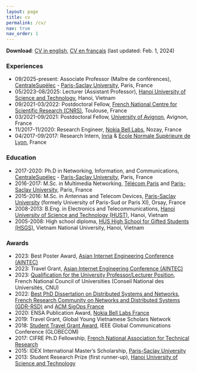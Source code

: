 ```yaml
---
layout: page
title: cv
permalink: /cv/
nav: true
nav_order: 1
---
```


**Download**: [CV in english](https://luuquangtrung.github.io/assets/pdf/luu_cv_en.pdf), [CV en français](https://luuquangtrung.github.io/assets/pdf/luu_cv_fr.pdf) (last updated: Feb. 1, 2024)

### Experiences
* 09/2025-present: Associate Professor (Maître de conférences), [CentraleSupélec](https://www.centralesupelec.fr/) - [Paris-Saclay University](https://www.universite-paris-saclay.fr/), Paris, France
* 05/2023-08/2025: Lecturer (Assistant Professor), [Hanoi University of Science and Technology](https://seee.hust.edu.vn/), Hanoi, Vietnam
* 09/2021-03/2022: Postdoctoral Fellow, [French National Centre for Scientific Research (CNRS)](https://www.laas.fr/public/), Toulouse, France
* 03/2021-09/2021: Postdoctoral Fellow, [University of Avignon](https://lia.univ-avignon.fr/), Avignon, France
* 11/2017-11/2020: Research Engineer, [Nokia Bell Labs](https://www.bell-labs.com/), Nozay, France 
* 04/2017-09/2017: Research Intern, [Inria](https://www.inria.fr/en) & [Ecole Normale Supérieure de Lyon](http://www.ens-lyon.fr/), France

### Education
* 2017-2020: Ph.D in Networking, Information, and Communications, [CentraleSupélec](https://www.centralesupelec.fr/) - [Paris-Saclay University](https://www.universite-paris-saclay.fr/), Paris, France
* 2016-2017: M.Sc. in Multimedia Networking, [Télécom Paris](https://www.telecom-paris.fr/) and [Paris-Saclay University](https://www.universite-paris-saclay.fr/), Paris, France
* 2015-2016: M.Sc. in Antennas and Telecom Devices, [Paris-Saclay University](https://www.universite-paris-saclay.fr/) (formely University of Paris-Sud or Paris XI), Orsay, France
* 2008-2013: B.Eng. in Electronics and Telecommunications, [Hanoi University of Science and Technology (HUST)](https://hust.edu.vn/), Hanoi, Vietnam
* 2005-2008: High school diploma, [HUS High School for Gifted Students (HSGS)](https://hsgs.edu.vn/), Vietnam National University, Hanoi, Vietnam

### Awards
* 2023: Best Poster Award, [Asian Internet Engineering Conference (AINTEC)](https://interlab.ait.ac.th/aintec2023/)
* 2023: Travel Grant, [Asian Internet Engineering Conference (AINTEC)](https://interlab.ait.ac.th/aintec2023/)
* 2023: [Qualification for the University Professor/Lecturer Position](https://www.galaxie.enseignementsup-recherche.gouv.fr/ensup/qualification/Resultats_2023/Qualifies_MCF2023.pdf), French National Council of Universities (Conseil National des Universités, CNU)
* 2022: [Best PhD Dissertation on Distributed Systems and Networks](https://gdr-rsd.fr/laureats-prix-de-these-2022/), [French Research Community on Networks and Distributed Systems (GDR-RSD)](https://gdr-rsd.cnrs.fr/) and [ACM SigOps France](http://www.sigops-france.fr/)
* 2020: ENSA Publication Award, [Nokia Bell Labs France](https://www.bell-labs.com/)
* 2019: Travel Grant, Global Young Vietnamese Scholars Network
* 2018: [Student Travel Grant Award](https://globecom2018.ieee-globecom.org/content/student-travel-grants.html), IEEE Global Communications Conference (GLOBECOM) 
* 2017: CIFRE Ph.D Fellowship, [French National Association for Technical Research](https://www.anrt.asso.fr/fr)
* 2015: IDEX International Master’s Scholarship, [Paris-Saclay University](https://www.universite-paris-saclay.fr/)
* 2013: Student Research Prize (first runner-up), [Hanoi University of Science and Technology](https://hust.edu.vn/)

<!-- ### Attended Summer Schools and Training Programs
* **IBM Data Science Program on Coursera**. Completed modules: Data Science Methodology; Python for Data Science; Database and SQL for Data Science; Data Analysis with Python; Data Visualization with Python; Machine Learning with Python.
* **Master's course "Deep Learning for Multimedia"**, organized by Télécom Paris (01/2019 - 03/2019).
* **Mini-course "Statistical Learning: Bagging, Boosting, SVM, Introduction to Neural Networks"**, organized by Vietnam Institute for Advanced Study in Mathematics (01/04/2019 - 02/04/2019).
* **International Summer School on Deep Learning**, organized by University of Genova and IRDTA, Genova, Italy (23/07/2018 - 27/07/2018).
-->
